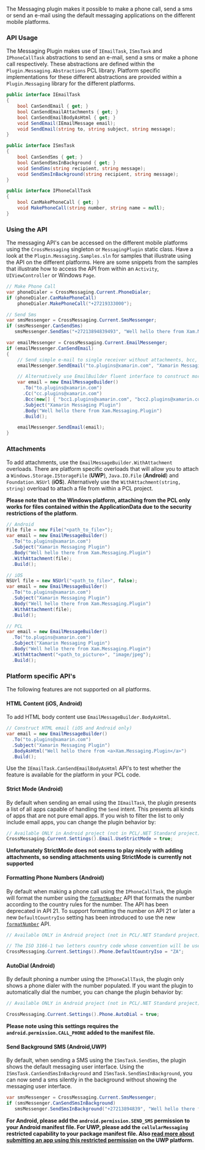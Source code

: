 
The Messaging plugin makes it possible to make a phone call, send a sms or send an e-mail using the default messaging applications on the different mobile platforms.

### API Usage

The Messaging Plugin makes use of `IEmailTask`, `ISmsTask` and `IPhoneCallTask` abstractions to send an e-mail, send a sms or make a phone call respectively.  These abstractions are defined within the `Plugin.Messaging.Abstractions` PCL library.  Platform specific implementations for these different abstractions are provided within a `Plugin.Messaging` library for the different platforms.

```csharp
public interface IEmailTask
{
    bool CanSendEmail { get; }
    bool CanSendEmailAttachments { get; }
    bool CanSendEmailBodyAsHtml { get; }
    void SendEmail(IEmailMessage email);
    void SendEmail(string to, string subject, string message);
}
```

```csharp
public interface ISmsTask
{
    bool CanSendSms { get; }
    bool CanSendSmsInBackground { get; }
    void SendSms(string recipient, string message);
    void SendSmsInBackground(string recipient, string message);
}
```

```csharp
public interface IPhoneCallTask
{
    bool CanMakePhoneCall { get; }
    void MakePhoneCall(string number, string name = null);
}
```

### Using the API 
The messaging API's can be accessed on the different mobile platforms using the `CrossMessaging` singleton or `MessagingPlugin` static class.  Have a look at the `Plugin.Messaging.Samples.sln` for samples that illustrate using the API on the different platforms. Here are some snippets from the samples that illustrate how to access the API from within an `Activity`, `UIViewController` or Windows `Page`.  

```csharp
// Make Phone Call
var phoneDialer = CrossMessaging.Current.PhoneDialer;
if (phoneDialer.CanMakePhoneCall) 
	phoneDialer.MakePhoneCall("+27219333000");

// Send Sms
var smsMessenger = CrossMessaging.Current.SmsMessenger;
if (smsMessenger.CanSendSms)
   smsMessenger.SendSms("+27213894839493", "Well hello there from Xam.Messaging.Plugin");

var emailMessenger = CrossMessaging.Current.EmailMessenger;
if (emailMessenger.CanSendEmail)
{
    // Send simple e-mail to single receiver without attachments, bcc, cc etc.
    emailMessenger.SendEmail("to.plugins@xamarin.com", "Xamarin Messaging Plugin", "Well hello there from Xam.Messaging.Plugin");

    // Alternatively use EmailBuilder fluent interface to construct more complex e-mail with multiple recipients, bcc, attachments etc. 
    var email = new EmailMessageBuilder()
      .To("to.plugins@xamarin.com")
      .Cc("cc.plugins@xamarin.com")
      .Bcc(new[] { "bcc1.plugins@xamarin.com", "bcc2.plugins@xamarin.com" })
      .Subject("Xamarin Messaging Plugin")
      .Body("Well hello there from Xam.Messaging.Plugin")
      .Build();

    emailMessenger.SendEmail(email);
}           
```

### Attachments ###

To add attachments, use the ```EmailMessageBuilder.WithAttachment``` overloads.  There are platform specific overloads that will allow you to attach a `Windows.Storage.IStorageFile` (**UWP**), `Java.IO.File` (**Android**) and `Foundation.NSUrl` (**iOS**).  Alternatively use the `WithAttachment(string, string)` overload to attach a file from within a PCL project. 

**Please note that on the Windows platform, attaching from the PCL only works for files contained within the ApplicationData due to the security restrictions of the platform**.  

```csharp
// Android
File file = new File("<path_to_file>");
var email = new EmailMessageBuilder()
  .To("to.plugins@xamarin.com")
  .Subject("Xamarin Messaging Plugin")
  .Body("Well hello there from Xam.Messaging.Plugin")
  .WithAttachment(file);
  .Build();

// iOS
NSUrl file = new NSUrl("<path_to_file>", false);
var email = new EmailMessageBuilder()
  .To("to.plugins@xamarin.com")
  .Subject("Xamarin Messaging Plugin")
  .Body("Well hello there from Xam.Messaging.Plugin")
  .WithAttachment(file);
  .Build();

// PCL
var email = new EmailMessageBuilder()
  .To("to.plugins@xamarin.com")
  .Subject("Xamarin Messaging Plugin")
  .Body("Well hello there from Xam.Messaging.Plugin")
  .WithAttachment("<path_to_picture>", "image/jpeg");
  .Build();
```

### Platform specific API's

The following features are not supported on all platforms. 

#### HTML Content (iOS, Android) ###

To add HTML body content use ```EmailMessageBuilder.BodyAsHtml```.  

```csharp
// Construct HTML email (iOS and Android only)
var email = new EmailMessageBuilder()
  .To("to.plugins@xamarin.com")
  .Subject("Xamarin Messaging Plugin")
  .BodyAsHtml("Well hello there from <a>Xam.Messaging.Plugin</a>")
  .Build();
```
Use the ```IEmailTask.CanSendEmailBodyAsHtml``` API's to test whether the feature is available for the platform in your PCL code.  

#### Strict Mode (Android) ####

By default when sending an email using the `IEmailTask`, the plugin presents a list of all apps capable of handling the `Send` intent. This presents all kinds of apps that are not pure email apps.  If you wish to filter the list to only include email apps, you can change the plugin behavior by:

```csharp
// Available ONLY in Android project (not in PCL/.NET Standard project)
CrossMessaging.Current.Settings().Email.UseStrictMode = true;
```
**Unfortunately StrictMode does not seems to play nicely with adding attachments, so sending attachments using StrictMode is currently not supported**

#### Formatting Phone Numbers (Android) ####

By default when making a phone call using the `IPhoneCallTask`, the plugin will format the number using the [`formatNumber`](https://developer.android.com/reference/android/telephony/PhoneNumberUtils.html#formatNumber(java.lang.String)) API that formats the number according to the country rules for the number. The API has been deprecated in API 21. To support formatting the number on API 21 or later a new `DefaultCountryIso` setting has been introduced to use the new [`formatNumber`](https://developer.android.com/reference/android/telephony/PhoneNumberUtils.html#formatNumber(java.lang.String,java.lang.String)) API.

```csharp
// Available ONLY in Android project (not in PCL/.NET Standard project)

// The ISO 3166-1 two letters country code whose convention will be used if the given number doesn't  have the country code.
CrossMessaging.Current.Settings().Phone.DefaultCountryIso = "ZA";
```

#### AutoDial (Android) ####

By default phoning a number using the `IPhoneCallTask`, the plugin only shows a phone dialer with the number populated. If you want the plugin to automatically dial the number, you can change the plugin behavior by:

```csharp
// Available ONLY in Android project (not in PCL/.NET Standard project)

CrossMessaging.Current.Settings().Phone.AutoDial = true;
```

**Please note using this settings requires the `android.permission.CALL_PHONE` added to the manifest file.**

#### Send Background SMS (Android,UWP) ####

By default, when sending a SMS using the `ISmsTask.SendSms`, the plugin shows the default messaging user interface. Using the `ISmsTask.CanSendSmsInBackground` and `ISmsTask.SendSmsInBackground`, you can now send a sms silently in the background without showing the messaging user interface.

```csharp
var smsMessenger = CrossMessaging.Current.SmsMessenger;
if (smsMessenger.CanSendSmsInBackground)
   smsMessenger.SendSmsInBackground("+27213894839", "Well hello there from Xam.Messaging.Plugin");
```

**For Android, please add the `android.permission.SEND_SMS` permission to your Android manifest file.  For UWP, please add the `cellularMessaging` restricted capability to your package manifest file.  Also [read more about submitting an app using this restricted permission](https://docs.microsoft.com/en-us/windows/uwp/packaging/app-capability-declarations#special-and-restricted-capabilities) on the UWP platform.**
